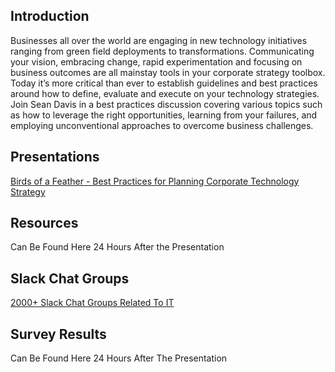 ## Introduction
Businesses all over the world are engaging in new technology initiatives ranging from green field deployments to transformations. Communicating your vision, embracing change, rapid experimentation and focusing on business outcomes are all mainstay tools in your corporate strategy toolbox. Today it’s more critical than ever to establish guidelines and best practices around how to define, evaluate and execute on your technology strategies. Join Sean Davis in a best practices discussion covering various topics such as how to leverage the right opportunities, learning from your failures, and employing unconventional approaches to overcome business challenges.

## Presentations
[Birds of a Feather - Best Practices for Planning Corporate Technology Strategy](Birds_of_a_Feather.pdf)

## Resources
Can Be Found Here 24 Hours After the Presentation

## Slack Chat Groups
[2000+ Slack Chat Groups Related To IT](https://standuply.com/slack-chat-groups)

## Survey Results
Can Be Found Here 24 Hours After The Presentation
